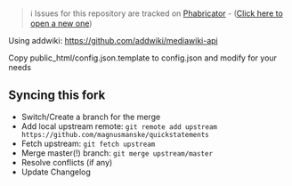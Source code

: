 > ℹ️ Issues for this repository are tracked on [Phabricator](https://phabricator.wikimedia.org/project/board/5563/) - ([Click here to open a new one](https://phabricator.wikimedia.org/maniphest/task/edit/form/1/?tags=wikibase_cloud
))

Using addwiki:
https://github.com/addwiki/mediawiki-api

Copy public_html/config.json.template to config.json and modify for your needs

## Syncing this fork
- Switch/Create a branch for the merge
- Add local upstream remote: `git remote add upstream https://github.com/magnusmanske/quickstatements`
- Fetch upstream: `git fetch upstream`  
- Merge master(!) branch: `git merge upstream/master`
- Resolve conflicts (if any)
- Update Changelog

